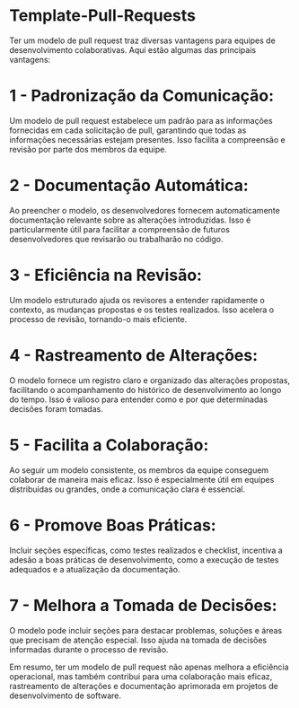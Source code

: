 # Template-Pull-Requests

Ter um modelo de pull request traz diversas vantagens para equipes de desenvolvimento colaborativas. Aqui estão algumas das principais vantagens:

# 1 - Padronização da Comunicação:

Um modelo de pull request estabelece um padrão para as informações fornecidas em cada solicitação de pull, garantindo que todas as informações necessárias estejam presentes. Isso facilita a compreensão e revisão por parte dos membros da equipe.

# 2 - Documentação Automática:

Ao preencher o modelo, os desenvolvedores fornecem automaticamente documentação relevante sobre as alterações introduzidas. Isso é particularmente útil para facilitar a compreensão de futuros desenvolvedores que revisarão ou trabalharão no código.

# 3 - Eficiência na Revisão:

Um modelo estruturado ajuda os revisores a entender rapidamente o contexto, as mudanças propostas e os testes realizados. Isso acelera o processo de revisão, tornando-o mais eficiente.

# 4 - Rastreamento de Alterações:

O modelo fornece um registro claro e organizado das alterações propostas, facilitando o acompanhamento do histórico de desenvolvimento ao longo do tempo. Isso é valioso para entender como e por que determinadas decisões foram tomadas.

# 5 - Facilita a Colaboração:

Ao seguir um modelo consistente, os membros da equipe conseguem colaborar de maneira mais eficaz. Isso é especialmente útil em equipes distribuídas ou grandes, onde a comunicação clara é essencial.

# 6 - Promove Boas Práticas:

Incluir seções específicas, como testes realizados e checklist, incentiva a adesão a boas práticas de desenvolvimento, como a execução de testes adequados e a atualização da documentação.

# 7 - Melhora a Tomada de Decisões:

O modelo pode incluir seções para destacar problemas, soluções e áreas que precisam de atenção especial. Isso ajuda na tomada de decisões informadas durante o processo de revisão.

Em resumo, ter um modelo de pull request não apenas melhora a eficiência operacional, mas também contribui para uma colaboração mais eficaz, rastreamento de alterações e documentação aprimorada em projetos de desenvolvimento de software.

